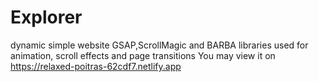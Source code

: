 # Explorer
dynamic simple website
GSAP,ScrollMagic and BARBA libraries used for animation, scroll effects and page transitions 
You may view it on https://relaxed-poitras-62cdf7.netlify.app
